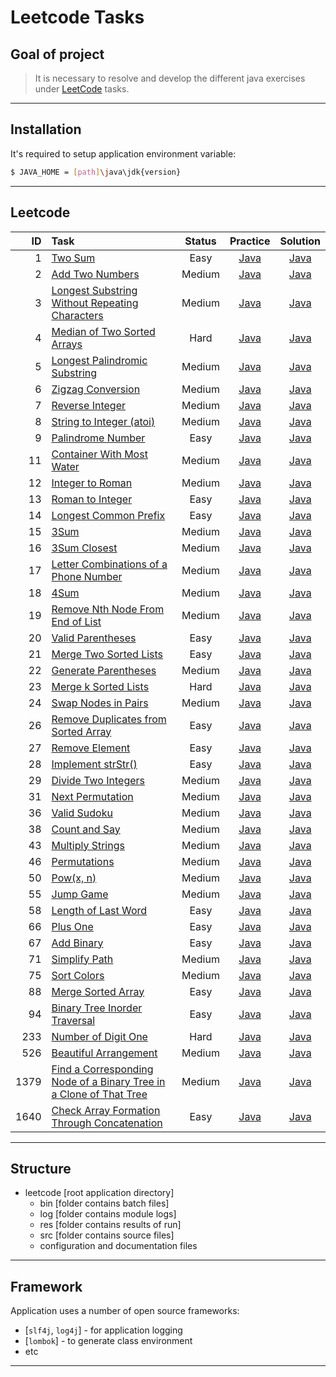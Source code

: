 #                        Leetcode Tasks

Goal of project
---------------

> It is necessary to resolve and develop
> the different java exercises
> under [LeetCode][leetcode] tasks.
***

Installation
------------

It's required to setup application environment variable:
```sh
$ JAVA_HOME = [path]\java\jdk{version}
```
***

## Leetcode
| ID | Task | Status | Practice | Solution |
| ------: | :------ | :------: | :------: | :------: |
| 1 | [Two Sum](https://leetcode.com/problems/two-sum/) | Easy | [Java](/src/main/java/com/witalis/praxis/leetcode/task/p1/option/Practice.java) | [Java](/src/main/java/com/witalis/praxis/leetcode/task/p1/option/Solution.java) |
| 2 | [Add Two Numbers](https://leetcode.com/problems/add-two-numbers/) | Medium | [Java](/src/main/java/com/witalis/praxis/leetcode/task/p2/option/Practice.java) | [Java](/src/main/java/com/witalis/praxis/leetcode/task/p2/option/Solution.java) |
| 3 | [Longest Substring Without Repeating Characters](https://leetcode.com/problems/longest-substring-without-repeating-characters/) | Medium | [Java](/src/main/java/com/witalis/praxis/leetcode/task/p3/option/Practice.java) | [Java](/src/main/java/com/witalis/praxis/leetcode/task/p3/option/Solution.java) |
| 4 | [Median of Two Sorted Arrays](https://leetcode.com/problems/median-of-two-sorted-arrays/) | Hard | [Java](/src/main/java/com/witalis/praxis/leetcode/task/p4/option/Practice.java) | [Java](/src/main/java/com/witalis/praxis/leetcode/task/p4/option/Solution.java) |
| 5 | [Longest Palindromic Substring](https://leetcode.com/problems/longest-palindromic-substring/) | Medium | [Java](/src/main/java/com/witalis/praxis/leetcode/task/p5/option/Practice.java) | [Java](/src/main/java/com/witalis/praxis/leetcode/task/p5/option/Solution.java) |
| 6 | [Zigzag Conversion](https://leetcode.com/problems/zigzag-conversion/) | Medium | [Java](/src/main/java/com/witalis/praxis/leetcode/task/p6/option/Practice.java) | [Java](/src/main/java/com/witalis/praxis/leetcode/task/p6/option/Solution.java) |
| 7 | [Reverse Integer](https://leetcode.com/problems/reverse-integer/) | Medium | [Java](/src/main/java/com/witalis/praxis/leetcode/task/p7/option/Practice.java) | [Java](/src/main/java/com/witalis/praxis/leetcode/task/p7/option/Solution.java) |
| 8 | [String to Integer (atoi)](https://leetcode.com/problems/string-to-integer-atoi/) | Medium | [Java](/src/main/java/com/witalis/praxis/leetcode/task/p8/option/Practice.java) | [Java](/src/main/java/com/witalis/praxis/leetcode/task/p8/option/Solution.java) |
| 9 | [Palindrome Number](https://leetcode.com/problems/palindrome-number/) | Easy | [Java](/src/main/java/com/witalis/praxis/leetcode/task/p9/option/Practice.java) | [Java](/src/main/java/com/witalis/praxis/leetcode/task/p9/option/Solution.java) |
| 11 | [Container With Most Water](https://leetcode.com/problems/container-with-most-water/) | Medium | [Java](/src/main/java/com/witalis/praxis/leetcode/task/p11/option/Practice.java) | [Java](/src/main/java/com/witalis/praxis/leetcode/task/p11/option/Solution.java) |
| 12 | [Integer to Roman](https://leetcode.com/problems/integer-to-roman/) | Medium | [Java](/src/main/java/com/witalis/praxis/leetcode/task/p12/option/Practice.java) | [Java](/src/main/java/com/witalis/praxis/leetcode/task/p12/option/Solution.java)
| 13 | [Roman to Integer](https://leetcode.com/problems/roman-to-integer/) | Easy | [Java](/src/main/java/com/witalis/praxis/leetcode/task/p13/option/Practice.java) | [Java](/src/main/java/com/witalis/praxis/leetcode/task/p13/option/Solution.java) |
| 14 | [Longest Common Prefix](https://leetcode.com/problems/longest-common-prefix/) | Easy | [Java](/src/main/java/com/witalis/praxis/leetcode/task/p14/option/Practice.java) | [Java](/src/main/java/com/witalis/praxis/leetcode/task/p14/option/Solution.java) |
| 15 | [3Sum](https://leetcode.com/problems/3sum/) | Medium | [Java](/src/main/java/com/witalis/praxis/leetcode/task/p15/option/Practice.java) | [Java](/src/main/java/com/witalis/praxis/leetcode/task/p15/option/Solution.java) |
| 16 | [3Sum Closest](https://leetcode.com/problems/3sum-closest/) | Medium | [Java](/src/main/java/com/witalis/praxis/leetcode/task/p16/option/Practice.java) | [Java](/src/main/java/com/witalis/praxis/leetcode/task/p16/option/Solution.java) |
| 17 | [Letter Combinations of a Phone Number](https://leetcode.com/problems/letter-combinations-of-a-phone-number/) | Medium | [Java](/src/main/java/com/witalis/praxis/leetcode/task/p17/option/Practice.java) | [Java](/src/main/java/com/witalis/praxis/leetcode/task/p17/option/Solution.java) |
| 18 | [4Sum](https://leetcode.com/problems/4sum/) | Medium | [Java](/src/main/java/com/witalis/praxis/leetcode/task/p18/option/Practice.java) | [Java](/src/main/java/com/witalis/praxis/leetcode/task/p18/option/Solution.java) |
| 19 | [Remove Nth Node From End of List](https://leetcode.com/problems/remove-nth-node-from-end-of-list/) | Medium | [Java](/src/main/java/com/witalis/praxis/leetcode/task/p19/option/Practice.java) | [Java](/src/main/java/com/witalis/praxis/leetcode/task/p19/option/Solution.java) |
| 20 | [Valid Parentheses](https://leetcode.com/problems/valid-parentheses/) | Easy | [Java](/src/main/java/com/witalis/praxis/leetcode/task/p20/option/Practice.java) | [Java](/src/main/java/com/witalis/praxis/leetcode/task/p20/option/Solution.java) |
| 21 | [Merge Two Sorted Lists](https://leetcode.com/problems/merge-two-sorted-lists/) | Easy | [Java](/src/main/java/com/witalis/praxis/leetcode/task/p21/option/Practice.java) | [Java](/src/main/java/com/witalis/praxis/leetcode/task/p21/option/Solution.java) |
| 22 | [Generate Parentheses](https://leetcode.com/problems/generate-parentheses/) | Medium | [Java](/src/main/java/com/witalis/praxis/leetcode/task/p22/option/Practice.java) | [Java](/src/main/java/com/witalis/praxis/leetcode/task/p22/option/Solution.java) |
| 23 | [Merge k Sorted Lists](https://leetcode.com/problems/merge-k-sorted-lists/) | Hard | [Java](/src/main/java/com/witalis/praxis/leetcode/task/p23/option/Practice.java) | [Java](/src/main/java/com/witalis/praxis/leetcode/task/p23/option/Solution.java) |
| 24 | [Swap Nodes in Pairs](https://leetcode.com/problems/swap-nodes-in-pairs/) | Medium | [Java](/src/main/java/com/witalis/praxis/leetcode/task/p24/option/Practice.java) | [Java](/src/main/java/com/witalis/praxis/leetcode/task/p24/option/Solution.java) |
| 26 | [Remove Duplicates from Sorted Array](https://leetcode.com/problems/remove-duplicates-from-sorted-array/) | Easy | [Java](/src/main/java/com/witalis/praxis/leetcode/task/p26/option/Practice.java) | [Java](/src/main/java/com/witalis/praxis/leetcode/task/p26/option/Solution.java) |
| 27 | [Remove Element](https://leetcode.com/problems/remove-element/) | Easy | [Java](/src/main/java/com/witalis/praxis/leetcode/task/p27/option/Practice.java) | [Java](/src/main/java/com/witalis/praxis/leetcode/task/p27/option/Solution.java) |
| 28 | [Implement strStr()](https://leetcode.com/problems/implement-strstr/) | Easy | [Java](/src/main/java/com/witalis/praxis/leetcode/task/p28/option/Practice.java) | [Java](/src/main/java/com/witalis/praxis/leetcode/task/p28/option/Solution.java) |
| 29 | [Divide Two Integers](https://leetcode.com/problems/divide-two-integers/) | Medium | [Java](/src/main/java/com/witalis/praxis/leetcode/task/p29/option/Practice.java) | [Java](/src/main/java/com/witalis/praxis/leetcode/task/p29/option/Solution.java) |
| 31 | [Next Permutation](https://leetcode.com/problems/next-permutation/) | Medium | [Java](/src/main/java/com/witalis/praxis/leetcode/task/p31/option/Practice.java) | [Java](/src/main/java/com/witalis/praxis/leetcode/task/p31/option/Solution.java) |
| 36 | [Valid Sudoku](https://leetcode.com/problems/valid-sudoku/) | Medium | [Java](/src/main/java/com/witalis/praxis/leetcode/task/p36/option/Practice.java) | [Java](/src/main/java/com/witalis/praxis/leetcode/task/p36/option/Solution.java) |
| 38 | [Count and Say](https://leetcode.com/problems/count-and-say/) | Medium | [Java](/src/main/java/com/witalis/praxis/leetcode/task/p38/option/Practice.java) | [Java](/src/main/java/com/witalis/praxis/leetcode/task/p38/option/Solution.java) |
| 43 | [Multiply Strings](https://leetcode.com/problems/multiply-strings/) | Medium | [Java](/src/main/java/com/witalis/praxis/leetcode/task/p43/option/Practice.java) | [Java](/src/main/java/com/witalis/praxis/leetcode/task/p43/option/Solution.java) |
| 46 | [Permutations](https://leetcode.com/problems/permutations/) | Medium | [Java](/src/main/java/com/witalis/praxis/leetcode/task/p46/option/Practice.java) | [Java](/src/main/java/com/witalis/praxis/leetcode/task/p46/option/Solution.java) |
| 50 | [Pow(x, n)](https://leetcode.com/problems/powx-n/) | Medium | [Java](/src/main/java/com/witalis/praxis/leetcode/task/p50/option/Practice.java) | [Java](/src/main/java/com/witalis/praxis/leetcode/task/p50/option/Solution.java) |
| 55 | [Jump Game](https://leetcode.com/problems/jump-game/) | Medium | [Java](/src/main/java/com/witalis/praxis/leetcode/task/p55/option/Practice.java) | [Java](/src/main/java/com/witalis/praxis/leetcode/task/p55/option/Solution.java) |
| 58 | [Length of Last Word](https://leetcode.com/problems/length-of-last-word/) | Easy | [Java](/src/main/java/com/witalis/praxis/leetcode/task/p58/option/Practice.java) | [Java](/src/main/java/com/witalis/praxis/leetcode/task/p58/option/Solution.java) |
| 66 | [Plus One](https://leetcode.com/problems/plus-one/) | Easy | [Java](/src/main/java/com/witalis/praxis/leetcode/task/p66/option/Practice.java) | [Java](/src/main/java/com/witalis/praxis/leetcode/task/p66/option/Solution.java) |
| 67 | [Add Binary](https://leetcode.com/problems/add-binary/) | Easy | [Java](/src/main/java/com/witalis/praxis/leetcode/task/p67/option/Practice.java) | [Java](/src/main/java/com/witalis/praxis/leetcode/task/p67/option/Solution.java) |
| 71 | [Simplify Path](https://leetcode.com/problems/simplify-path/) | Medium | [Java](/src/main/java/com/witalis/praxis/leetcode/task/p71/option/Practice.java) | [Java](/src/main/java/com/witalis/praxis/leetcode/task/p71/option/Solution.java)
| 75 | [Sort Colors](https://leetcode.com/problems/sort-colors/) | Medium | [Java](/src/main/java/com/witalis/praxis/leetcode/task/p75/option/Practice.java) | [Java](/src/main/java/com/witalis/praxis/leetcode/task/p75/option/Solution.java)
| 88 | [Merge Sorted Array](https://leetcode.com/problems/merge-sorted-array/) | Easy | [Java](/src/main/java/com/witalis/praxis/leetcode/task/p88/option/Practice.java) | [Java](/src/main/java/com/witalis/praxis/leetcode/task/p88/option/Solution.java) |
| 94 | [Binary Tree Inorder Traversal](https://leetcode.com/problems/binary-tree-inorder-traversal/) | Easy | [Java](/src/main/java/com/witalis/praxis/leetcode/task/p94/option/Practice.java) | [Java](/src/main/java/com/witalis/praxis/leetcode/task/p94/option/Solution.java) |
| 233 | [Number of Digit One](https://leetcode.com/problems/number-of-digit-one/) | Hard | [Java](/src/main/java/com/witalis/praxis/leetcode/task/p233/option/Practice.java) | [Java](/src/main/java/com/witalis/praxis/leetcode/task/p233/option/Solution.java) |
| 526 | [Beautiful Arrangement](https://leetcode.com/problems/beautiful-arrangement/) | Medium | [Java](/src/main/java/com/witalis/praxis/leetcode/task/p526/option/Practice.java) | [Java](/src/main/java/com/witalis/praxis/leetcode/task/p526/option/Solution.java) |
| 1379 | [Find a Corresponding Node of a Binary Tree in a Clone of That Tree](https://leetcode.com/problems/find-a-corresponding-node-of-a-binary-tree-in-a-clone-of-that-tree/) | Medium | [Java](/src/main/java/com/witalis/praxis/leetcode/task/p1379/option/Practice.java) | [Java](/src/main/java/com/witalis/praxis/leetcode/task/p1379/option/Solution.java) |
| 1640 | [Check Array Formation Through Concatenation](https://leetcode.com/problems/check-array-formation-through-concatenation/) | Easy | [Java](/src/main/java/com/witalis/praxis/leetcode/task/p1640/option/Practice.java) | [Java](/src/main/java/com/witalis/praxis/leetcode/task/p1640/option/Solution.java) |
***

Structure
---------

- leetcode [root application directory]
    - bin [folder contains batch files]
    - log [folder contains module logs]
    - res [folder contains results of run]
    - src [folder contains source files]
    - configuration and documentation files
***

Framework
---------

Application uses a number of open source frameworks:
* [`slf4j`, `log4j`] - for application logging
* [`lombok`] - to generate class environment
* etc
***

[leetcode]: <https://leetcode.com/>
